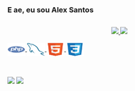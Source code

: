 ### E ae, eu sou Alex Santos

 ##
<div align="center">
  <a href="https://github.com/AlexSantos0">
  <img height="180em" src="https://github-readme-stats.vercel.app/api?username=AlexSantos0&show_icons=false&theme=dark&include_all_commits=true&count_private=true"/>
  <img height="180em" src="https://github-readme-stats.vercel.app/api/top-langs/?username=AlexSantos0&layout=compact&langs_count=7&theme=dark"/>
</div>

  <div style="display: inline_block"><br>
  <img align="center" alt="php" height="30" width="40" src="https://raw.githubusercontent.com/devicons/devicon/master/icons/php/php-plain.svg">
  <img align="center" alt="mySQL" height="30" width="40" src="https://raw.githubusercontent.com/devicons/devicon/master/icons/mysql/mysql-plain.svg">
  <img align="center" alt="HTML" height="30" width="40" src="https://raw.githubusercontent.com/devicons/devicon/master/icons/html5/html5-original.svg">
  <img align="center" alt="CSS" height="30" width="40" src="https://raw.githubusercontent.com/devicons/devicon/master/icons/css3/css3-original.svg">
  </div> <br>
  
   ##
  <div>
    <!--
 <a href="https://discord.com/channels/@me/" target="_blank"><img src="https://img.shields.io/badge/Discord-7289DA?style=for-the-badge&logo=discord&logoColor=white" target="_blank"></a> -->
  <a href = "mailto:alex.santtos130199@gmail.com"><img src="https://img.shields.io/badge/-Gmail-%23333?style=for-the-badge&logo=gmail&logoColor=white" target="_blank"></a>
  <a href="https://www.linkedin.com/in/alexsanttos07" target="_blank"><img src="https://img.shields.io/badge/-LinkedIn-%230077B5?style=for-the-badge&logo=linkedin&logoColor=white" target="_blank"></a>
    </div>
<!--   ![Snake animation](https://github.com/rafaballerini/rafaballerini/blob/output/github-contribution-grid-snake.svg) -->

